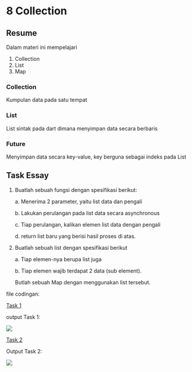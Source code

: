 # 8 Collection

## Resume
Dalam materi ini mempelajari
1. Collection
2. List
3. Map

### Collection
Kumpulan data pada satu tempat

### List
List sintak pada dart dimana menyimpan data secara berbaris

### Future
Menyimpan data secara key-value, key berguna sebagai indeks pada List

## Task Essay
1. Buatlah sebuah fungsi dengan spesifikasi berikut:

    a. Menerima 2 parameter, yaitu list data dan pengali

    b. Lakukan perulangan pada list data secara asynchronous

    c. Tiap perulangan, kalikan elemen list data dengan pengali

    d. return list baru yang berisi hasil proses di atas.

2. Buatlah sebuah list dengan spesifikasi berikut

    a. Tiap elemen-nya berupa list juga

    b. Tiap elemen wajib terdapat 2 data (sub element).

    Butlah sebuah Map dengan menggunakan list tersebut.

file codingan:


[Task 1](https://github.com/fraihan-dw/flutter_muhammad-raihan-firdaus/blob/main/8_Collection/Praktikum/task1.dart)


output Task 1:


![](https://github.com/fraihan-dw/flutter_muhammad-raihan-firdaus/blob/main/8_Collection/Screenshot/task1.png?raw=true)


[Task 2](https://github.com/fraihan-dw/flutter_muhammad-raihan-firdaus/blob/main/8_Collection/Praktikum/task2.dart)


Output Task 2:


![](https://github.com/fraihan-dw/flutter_muhammad-raihan-firdaus/blob/main/8_Collection/Screenshot/task2.png?raw=true)